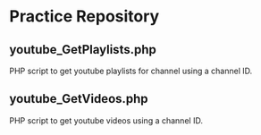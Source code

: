 # Practice Repository

## youtube_GetPlaylists.php
PHP script to get youtube playlists for channel using a channel ID.

## youtube_GetVideos.php
PHP script to get youtube videos using a channel ID.
